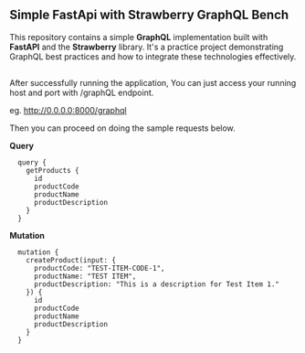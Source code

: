 ## Simple FastApi with Strawberry GraphQL Bench

This repository contains a simple **GraphQL** implementation built with **FastAPI** and the **Strawberry** library. It's a practice project demonstrating GraphQL best practices and how to integrate these technologies effectively.
##
After successfully running the application,
You can just access your running host and port with /graphQL endpoint. 

eg. http://0.0.0.0:8000/graphql

Then you can proceed on doing the sample requests below.

**Query**

      query {
        getProducts {
          id
          productCode
          productName
          productDescription
        }
      }

**Mutation**
      
      mutation {
        createProduct(input: {
          productCode: "TEST-ITEM-CODE-1",
          productName: "TEST ITEM",
          productDescription: "This is a description for Test Item 1."
        }) {
          id
          productCode
          productName
          productDescription
        }
      }
